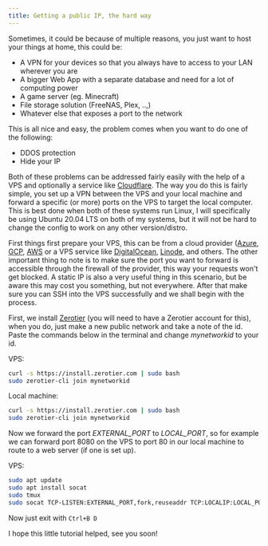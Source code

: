 ```yaml
---
title: Getting a public IP, the hard way
---
```


Sometimes, it could be because of multiple reasons, you just want to host your things at home, this could be:
- A VPN for your devices so that you always have to access to your LAN wherever you are
- A bigger Web App with a separate database and need for a lot of computing power
- A game server (eg. Minecraft)
- File storage solution (FreeNAS, Plex, ..,)
- Whatever else that exposes a port to the network

This is all nice and easy, the problem comes when you want to do one of the following:
- DDOS protection
- Hide your IP

Both of these problems can be addressed fairly easily with the help of a VPS and optionally a service like [Cloudflare](https://www.cloudflare.com/). The way you do this is fairly simple, you set up a VPN between the VPS and your local machine and forward a specific (or more) ports on the VPS to target the local computer. This is best done when both of these systems run Linux, I will specifically be using Ubuntu 20.04 LTS on both of my systems, but it will not be hard to change the config to work on any other version/distro.

First things first prepare your VPS, this can be from a cloud provider ([Azure](http://), [GCP](https://cloud.google.com/),  [AWS](https://aws.amazon.com/) or a VPS service like [DigitalOcean](https://www.digitalocean.com/), [Linode](https://www.linode.com/), and others. The other important thing to note is to make sure the port you want to forward is accessible through the firewall of the provider, this way your requests won't get blocked. A static IP is also a very useful thing in this scenario, but be aware this may cost you something, but not everywhere. After that make sure you can SSH into the VPS successfully and we shall begin with the process.

First, we install [Zerotier](https://www.zerotier.com/) (you will need to have a Zerotier account for this), when you do, just make a new public network and take a note of the id. Paste the commands below in the terminal and change *mynetworkid* to your id.

VPS:
```bash
curl -s https://install.zerotier.com | sudo bash
sudo zerotier-cli join mynetworkid
```

Local machine:
```bash
curl -s https://install.zerotier.com | sudo bash
sudo zerotier-cli join mynetworkid
```

Now we forward the port *EXTERNAL_PORT* to *LOCAL_PORT*, so for example we can forward port 8080 on the VPS to port 80 in our local machine to route to a web server (if one is set up).

VPS:
```bash
sudo apt update
sudo apt install socat
sudo tmux
sudo socat TCP-LISTEN:EXTERNAL_PORT,fork,reuseaddr TCP:LOCALIP:LOCAL_PORT 
```
Now just exit with `Ctrl+B D`

I hope this little tutorial helped, see you soon!
